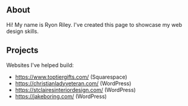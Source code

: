 ## About

Hi! My name is Ryon Riley. I've created this page to showcase my web design skills.

## Projects
Websites I've helped build:
- https://www.toptiergifts.com/ (Squarespace)
- https://christianladyveteran.com/ (WordPress)
- https://stclairesinteriordesign.com/ (WordPress)
- https://jakeboring.com/ (WordPress)